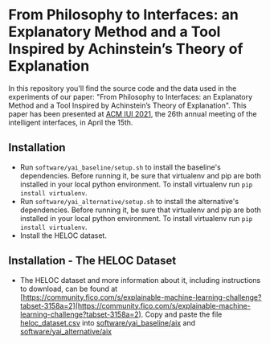 # From Philosophy to Interfaces: an Explanatory Method and a Tool Inspired by Achinstein’s Theory of Explanation

In this repository you'll find the source code and the data used in the experiments of our paper: "From Philosophy to Interfaces: an Explanatory Method and a Tool Inspired by Achinstein’s Theory of Explanation".
This paper has been presented at [ACM IUI 2021](https://iui.acm.org/2021/), the 26th annual meeting of the intelligent interfaces, in April the 15th.

Installation
-------
* Run `software/yai_baseline/setup.sh` to install the baseline's dependencies. Before running it, be sure that virtualenv and pip are both installed in your local python environment. To install virtualenv run `pip install virtualenv`.
* Run `software/yai_alternative/setup.sh` to install the alternative's dependencies. Before running it, be sure that virtualenv and pip are both installed in your local python environment. To install virtualenv run `pip install virtualenv`.
* Install the HELOC dataset.

Installation - The HELOC Dataset
-------
* The HELOC dataset and more information about it, including instructions to download, can be found at [https://community.fico.com/s/explainable-machine-learning-challenge?tabset-3158a=2](https://community.fico.com/s/explainable-machine-learning-challenge?tabset-3158a=2). Copy and paste the file [heloc_dataset.csv](https://github.com/explainX/explainx/blob/4f125c324c32d9ed475baa425fce650e16074d4d/datasets/heloc_dataset.csv) into [software/yai_baseline/aix](software/yai_baseline/aix) and [software/yai_alternative/aix](software/yai_alternative/aix)

How to run the demos
-------
* After installing, run `software/yai_alternative/server.sh 8080` to start the alternative to the baseline, at port 8080. The first time you run it may take a while, training the neural network for credit approval (therefore generating the npz file) and downloading the pre-trained language models for summarisation and question-answer retrieval (a few GB each one). Log files are saved in the [aix](software/yai_alternative/aix), [oke](software/yai_alternative/oke) and [yai](software/yai_alternative/yai) folders.
* After installing, run `software/yai_baseline/server.sh 8000` to start the baseline at port 8000. The first time you run it may take a while, training the neural network for credit approval (therefore generating the npz file). Log files are generated in the [aix](software/yai_baseline/aix), [oke](software/yai_baseline/oke) and [yai](software/yai_baseline/yai) folders.

Extra Documentation
-------
* We share with you a [pitch](documentation/pitch.pdf) summarising the salient aspects of the proposed technology, and a brief [video](documentation/demo-presentation.mkv) presenting the live demo.

The Code
-------
* The code of the baseline is at [software/yai_baseline](software/yai_baseline).
* The code of our user-centred alternative to the baseline is at [software/yai_alternative](software/yai_alternative).

The User Study
-------
* The collected user studies are in [user_study/data](user_study/data).
* To generate the boxplots and compute the related statistics, run [user_study/result_analyser.py](user_study/result_analyser.py).

Citation
-------

Please use the following bibtex entry:
```
@inproceedings{sovrano2021philosophy,
  title={From Philosophy to Interfaces: an Explanatory Method and a Tool Based on Achinstein's Theory of Explanation},
  author={Sovrano, Francesco and Vitali, Fabio},
  booktitle={Proceedings of the 26th International Conference on Intelligent User Interfaces},
  year={2021},
}
```

Contact
-------

To report issues, use GitHub Issues. For other queries, contact Francesco Sovrano <francesco.sovrano2@unibo.it>